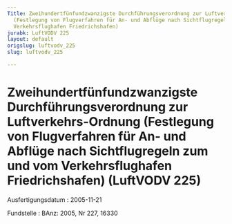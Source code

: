 ```yaml
---
Title: Zweihundertfünfundzwanzigste Durchführungsverordnung zur Luftverkehrs-Ordnung
  (Festlegung von Flugverfahren für An- und Abflüge nach Sichtflugregeln zum und vom
  Verkehrsflughafen Friedrichshafen)
jurabk: LuftVODV 225
layout: default
origslug: luftvodv_225
slug: luftvodv_225

---
```


# Zweihundertfünfundzwanzigste Durchführungsverordnung zur Luftverkehrs-Ordnung (Festlegung von Flugverfahren für An- und Abflüge nach Sichtflugregeln zum und vom Verkehrsflughafen Friedrichshafen) (LuftVODV 225)

Ausfertigungsdatum
:   2005-11-21

Fundstelle
:   BAnz: 2005, Nr 227, 16330

